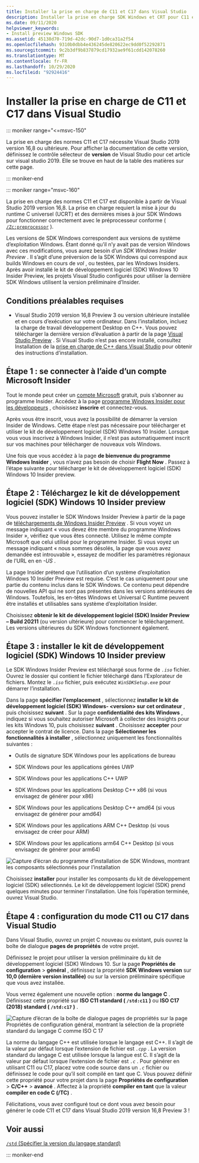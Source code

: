 ```yaml
---
title: Installer la prise en charge de C11 et C17 dans Visual Studio
description: Installer la prise en charge SDK Windows et CRT pour C11 et C17 dans Visual Studio
ms.date: 09/11/2020
helpviewer_keywords:
- Install preview Windows SDK
ms.assetid: 45138d70-719d-42dc-90d7-1d0ca31a2f54
ms.openlocfilehash: 9310b0dbb4e436245de820622ec9dd0f52292871
ms.sourcegitcommit: 9c2b3df9b837879cd17932ae9f61cdd142078260
ms.translationtype: MT
ms.contentlocale: fr-FR
ms.lasthandoff: 10/29/2020
ms.locfileid: "92924416"
---
```

# <a name="install-c11-and-c17-support-in-visual-studio"></a>Installer la prise en charge de C11 et C17 dans Visual Studio

::: moniker range="<=msvc-150"

La prise en charge des normes C11 et C17 nécessite Visual Studio 2019 version 16,8 ou ultérieure. Pour afficher la documentation de cette version, définissez le contrôle sélecteur de **version** de Visual Studio pour cet article sur visual studio 2019. Elle se trouve en haut de la table des matières sur cette page.

::: moniker-end

::: moniker range="msvc-160"

La prise en charge des normes C11 et C17 est disponible à partir de Visual Studio 2019 version 16,8. La prise en charge requiert la mise à jour du runtime C universel (UCRT) et des dernières mises à jour SDK Windows pour fonctionner correctement avec le préprocesseur conforme ( [`/Zc:preprocessor`](../build/reference/zc-preprocessor.md) ).

Les versions de SDK Windows correspondent aux versions de système d’exploitation Windows. Étant donné qu’il n’y avait pas de version Windows avec ces modifications, vous aurez besoin d’un *SDK Windows Insider Preview* . Il s’agit d’une préversion de la SDK Windows qui correspond aux builds Windows en cours de *vol* , ou testées, par les Windows Insiders. Après avoir installé le kit de développement logiciel (SDK) Windows 10 Insider Preview, les projets Visual Studio configurés pour utiliser la dernière SDK Windows utilisent la version préliminaire d’Insider.

## <a name="prerequisites"></a>Conditions préalables requises

- Visual Studio 2019 version 16,8 Preview 3 ou version ultérieure installée et en cours d’exécution sur votre ordinateur. Dans l’installation, incluez la charge de travail développement Desktop en C++. Vous pouvez télécharger la dernière version d’évaluation à partir de la page [Visual Studio Preview](https://visualstudio.microsoft.com/vs/preview/) . Si Visual Studio n’est pas encore installé, consultez Installation de la [prise en charge de C++ dans Visual Studio](../build/vscpp-step-0-installation.md) pour obtenir des instructions d’installation.

## <a name="step-1-sign-in-by-using-an-insider-microsoft-account"></a>Étape 1 : se connecter à l’aide d’un compte Microsoft Insider

Tout le monde peut créer un [compte Microsoft](https://signup.live.com/) gratuit, puis s’abonner au programme Insider. Accédez à la page [programme Windows Insider pour les développeurs](https://insider.windows.com/for-developers) , choisissez **inscrire** et connectez-vous.

Après vous être inscrit, vous avez la possibilité de démarrer la version Insider de Windows. Cette étape n’est pas nécessaire pour télécharger et utiliser le kit de développement logiciel (SDK) Windows 10 Insider. Lorsque vous vous inscrivez à Windows Insider, il n’est pas automatiquement inscrit sur vos machines pour télécharger de nouveaux vols Windows.

Une fois que vous accédez à la page **de bienvenue du programme Windows Insider** , vous n’avez pas besoin de choisir **Flight Now** . Passez à l’étape suivante pour télécharger le kit de développement logiciel (SDK) Windows 10 Insider preview.

## <a name="step-2-download-the-insider-preview-windows-10-sdk"></a>Étape 2 : Téléchargez le kit de développement logiciel (SDK) Windows 10 Insider preview

Vous pouvez installer le SDK Windows Insider Preview à partir de la page de [téléchargements de Windows Insider Preview](https://www.microsoft.com/software-download/windowsinsiderpreviewSDK) . Si vous voyez un message indiquant « vous devez être membre du programme Windows Insider », vérifiez que vous êtes connecté. Utilisez le même compte Microsoft que celui utilisé pour le programme Insider. Si vous voyez un message indiquant « nous sommes désolés, la page que vous avez demandée est introuvable », essayez de modifier les paramètres régionaux de l’URL en en *-US* .

La page Insider prétend que l’utilisation d’un système d’exploitation Windows 10 Insider Preview est requise. C’est le cas uniquement pour une partie du contenu inclus dans le SDK Windows. Ce contenu peut dépendre de nouvelles API qui ne sont pas présentes dans les versions antérieures de Windows. Toutefois, les en-têtes Windows et Universal C Runtime peuvent être installés et utilisables sans système d’exploitation Insider.

Choisissez **obtenir le kit de développement logiciel (SDK) Insider Preview – Build 20211** (ou version ultérieure) pour commencer le téléchargement. Les versions ultérieures du SDK Windows fonctionnent également.

## <a name="step-3-install-the-insider-preview-windows-10-sdk"></a>Étape 3 : installer le kit de développement logiciel (SDK) Windows 10 Insider preview

Le SDK Windows Insider Preview est téléchargé sous forme de *`.iso`* fichier. Ouvrez le dossier qui contient le fichier téléchargé dans l’Explorateur de fichiers. Montez le *`.iso`* fichier, puis exécutez *`WinSDKSetup.exe`* pour démarrer l’installation.

Dans la page **spécifier l’emplacement** , sélectionnez **installer le kit de développement logiciel (SDK) Windows- \<version> sur cet ordinateur** , puis choisissez **suivant** . Sur la page **confidentialité des kits Windows** , indiquez si vous souhaitez autoriser Microsoft à collecter des Insights pour les kits Windows 10, puis choisissez **suivant** . Choisissez **accepter** pour accepter le contrat de licence. Dans la page **Sélectionner les fonctionnalités à installer** , sélectionnez uniquement les fonctionnalités suivantes :  

- Outils de signature SDK Windows pour les applications de bureau

- SDK Windows pour les applications gérées UWP

- SDK Windows pour les applications C++ UWP

- SDK Windows pour les applications Desktop C++ x86 (si vous envisagez de générer pour x86)

- SDK Windows pour les applications Desktop C++ amd64 (si vous envisagez de générer pour amd64)

- SDK Windows pour les applications ARM C++ Desktop (si vous envisagez de créer pour ARM)

- SDK Windows pour les applications arm64 C++ Desktop (si vous envisagez de générer pour arm64)

![Capture d’écran du programme d’installation de SDK Windows, montrant les composants sélectionnés pour l’installation](media/c11-7-windows-sdk-installer-select-features.png)

Choisissez **installer** pour installer les composants du kit de développement logiciel (SDK) sélectionnés. Le kit de développement logiciel (SDK) prend quelques minutes pour terminer l’installation. Une fois l’opération terminée, ouvrez Visual Studio.

## <a name="step-4-configuring-c11-or-c17-mode-in-visual-studio"></a>Étape 4 : configuration du mode C11 ou C17 dans Visual Studio

Dans Visual Studio, ouvrez un projet C nouveau ou existant, puis ouvrez la boîte de dialogue **pages de propriétés** de votre projet.

Définissez le projet pour utiliser la version préliminaire du kit de développement logiciel (SDK) Windows 10. Sur la page **Propriétés de configuration**  >  **général** , définissez la propriété **SDK Windows version** sur **10,0 (dernière version installée)** ou sur la version préliminaire spécifique que vous avez installée.

Vous verrez également une nouvelle option : **norme du langage C** . Définissez cette propriété sur **ISO C11 standard ( `/std:c11` )** ou **ISO C17 (2018) standard ( `/std:c17` )** .  

![Capture d’écran de la boîte de dialogue pages de propriétés sur la page Propriétés de configuration général, montrant la sélection de la propriété standard du langage C comme ISO C 17](media/c11-9-project-property-page-c-language-standard.png)

La norme du langage C++ est utilisée lorsque le langage est C++. Il s’agit de la valeur par défaut lorsque l’extension de fichier est *`.cpp`* . La version standard du langage C est utilisée lorsque la langue est C. Il s’agit de la valeur par défaut lorsque l’extension de fichier est *`.c`* . Pour générer en utilisant C11 ou C17, placez votre code source dans un *`.c`* fichier ou définissez le code pour qu’il soit compilé en tant que C. Vous pouvez définir cette propriété pour votre projet dans la page **Propriétés de configuration**  >  **C/C++**  >  **avancé** . Affectez à la propriété **compiler en tant** que la valeur **compiler en code C (/TC)** .

Félicitations, vous avez configuré tout ce dont vous avez besoin pour générer le code C11 et C17 dans Visual Studio 2019 version 16,8 Preview 3 !

## <a name="see-also"></a>Voir aussi

[`/std` (Spécifier la version du langage standard)](../build/reference/std-specify-language-standard-version.md)

::: moniker-end
